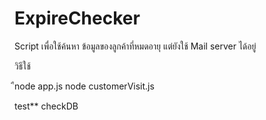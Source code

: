 # ExpireChecker

Script เพื่อใช้ค้นหา ข้อมูลของลูกค้าที่หมดอายุ แต่ยังใช้ Mail server ได้อยู่

วิธีใช้

ืnode app.js
node customerVisit.js

test**
checkDB